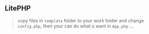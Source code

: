 ## LitePHP

> copy files in `template` folder to  your work folder and change `config.php`, then your can do what u want in `App.php` ...
